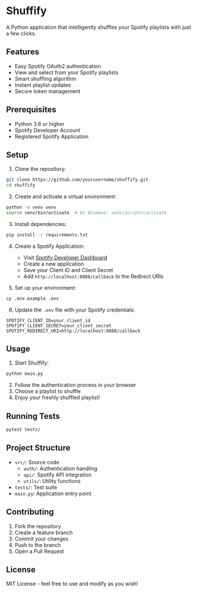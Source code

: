 # Shuffify

A Python application that intelligently shuffles your Spotify playlists with just a few clicks.

## Features

- Easy Spotify OAuth2 authentication
- View and select from your Spotify playlists
- Smart shuffling algorithm
- Instant playlist updates
- Secure token management

## Prerequisites

- Python 3.8 or higher
- Spotify Developer Account
- Registered Spotify Application

## Setup

1. Clone the repository:
```bash
git clone https://github.com/yourusername/shuffify.git
cd shuffify
```

2. Create and activate a virtual environment:
```bash
python -m venv venv
source venv/bin/activate  # On Windows: venv\Scripts\activate
```

3. Install dependencies:
```bash
pip install -r requirements.txt
```

4. Create a Spotify Application:
   - Visit [Spotify Developer Dashboard](https://developer.spotify.com/dashboard)
   - Create a new application
   - Save your Client ID and Client Secret
   - Add `http://localhost:8888/callback` to the Redirect URIs

5. Set up your environment:
```bash
cp .env.example .env
```

6. Update the `.env` file with your Spotify credentials:
```
SPOTIFY_CLIENT_ID=your_client_id
SPOTIFY_CLIENT_SECRET=your_client_secret
SPOTIFY_REDIRECT_URI=http://localhost:8888/callback
```

## Usage

1. Start Shuffify:
```bash
python main.py
```

2. Follow the authentication process in your browser
3. Choose a playlist to shuffle
4. Enjoy your freshly shuffled playlist!

## Running Tests

```bash
pytest tests/
```

## Project Structure

- `src/`: Source code
  - `auth/`: Authentication handling
  - `api/`: Spotify API integration
  - `utils/`: Utility functions
- `tests/`: Test suite
- `main.py`: Application entry point

## Contributing

1. Fork the repository
2. Create a feature branch
3. Commit your changes
4. Push to the branch
5. Open a Pull Request

## License

MIT License - feel free to use and modify as you wish! 